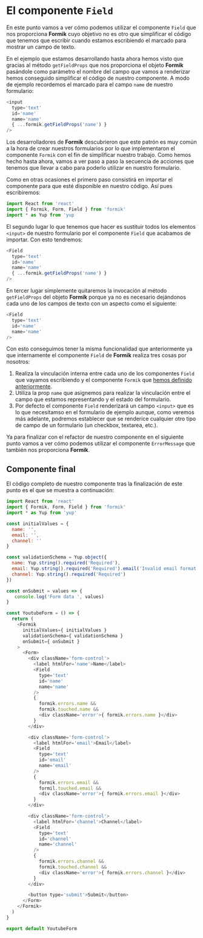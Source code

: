 # El componente `Field`

En este punto vamos a ver cómo podemos utilizar el componente `Field` que nos proporciona **Formik** cuyo objetivo no es otro que simplificar el código que tenemos que escribir cuando estamos escribiendo el marcado para mostrar un campo de texto.

En el ejemplo que estamos desarrollando hasta ahora hemos visto que gracias al método `getFieldProps` que nos proporciona el objeto **Formik** pasándole como parámetro el nombre del campo que vamos a renderizar hemos conseguido simplificar el código de nuestro componente. A modo de ejemplo recordemos el marcado para el campo `name` de nuestro formulario:

```javascript
<input
  type='text'
  id='name'
  name='name'
  { ...formik.getFieldProps('name') }
/>
```

Los desarrolladores de **Formik** descubrieron que este patrón es muy común a la hora de crear nuestros formularios por lo que implementaron el componente `Formik` con el fin de simplificar nuestro trabajo. Como hemos hecho hasta ahora, vamos a ver paso a paso la secuencia de acciones que tenemos que llevar a cabo para poderlo utilizar en nuestro formulario.

Como en otras ocasiones el primero paso consistirá en importar el componente para que esté disponible en nuestro código. Así pues escribiremos:

```javascript
import React from 'react'
import { Formik, Form, Field } from 'formik'
import * as Yup from 'yup
```

El segundo lugar lo que tenemos que hacer es sustituir todos los elementos `<input>` de nuestro formulario por el componente `Field` que acabamos de importar. Con esto tendremos:

```javascript
<Field
  type='text'
  id='name'
  name='name'
  { ...formik.getFieldProps('name') }
/>
```

En tercer lugar simplemente quitaremos la invocación al método `getFieldProps` del objeto **Formik** porque ya no es necesario dejándonos cada uno de los campos de texto con un aspecto como el siguiente:

```javascript
<Field
  type='text'
  id='name'
  name='name'
/>
```

Con esto conseguimos tener la misma funcionalidad que anteriormente ya que internamente el componente `Field` de **Formik** realiza tres cosas por nosotros:

1. Realiza la vinculación interna entre cada uno de los componentes `Field` que vayamos escribiendo y el componente `Formik` que [hemos definido anteriormente](https://github.com/DevJoseManuel/js-tutorials/blob/master/react/formik/13_Formik_Components.md).
2. Utiliza la prop `name` que asignemos para realizar la vinculación entre el campo que estamos representando y el estado del formulario.
3. Por defecto el componente `Field` renderizará un campo `<input>` que es lo que necesitamso en el formulario de ejemplo aunque, como veremos más adelante, podremos establecer que se renderice cualquier otro tipo de campo de un formulario (un checkbox, textarea, etc.).

Ya para finalizar con el refactor de nuestro componente en el siguiente punto vamos a ver cómo podemos utilizar el componente `ErrorMessage` que también nos proporciona **Formik**.

## Componente final

El código completo de nuestro componente tras la finalización de este punto es el que se muestra a continuación:

```javascript
import React from 'react'
import { Formik, Form, Field } from 'formik'
import * as Yup from 'yup'

const initialValues = {
  name: '',
  email: '',
  channel: ''
}

const validationSchema = Yup.object({
  name: Yup.string().required('Required'),
  email: Yup.string().required('Required').email('Invalid email format'),
  channel: Yup.string().required('Required')
})

const onSubmit = values => {
   console.log('Form data ', values)
}

const YoutubeForm = () => {
  return (
    <Formik
      initialValues={ initialValues }
      validationSchema={ validationSchema }
      onSubmit={ onSubmit }
    >
      <Form>
        <div className='form-control'>
          <label htmlFor='name'>Name</label>
          <Field
            type='text'
            id='name'
            name='name'
          />
          {
            formik.errors.name &&
            formik.touched.name &&
            <div className='error'>{ formik.errors.name }</div>
          }
        </div>

        <div className='form-control'>
          <label htmlFor='email'>Email</label>
          <Field
            type='text'
            id='email'
            name='email'
          />
          {
            formik.errors.email &&
            formil.touched.email &&
            <div className='error'>{ formik.errors.email }</div>
          }
        </div>

        <div className='form-control'>
          <label htmlFor='channel'>Channel</label>
          <Field
            type='text'
            id='channel'
            name='channel'
          />
          {
            formik.errors.channel &&
            formik.touched.channel &&
            <div className='error'>{ formik.errors.channel }</div>
          }
        </div>

        <button type='submit'>Submit</button>
      </Form>
    </Formik>
  )
}

export default YoutubeForm
````
